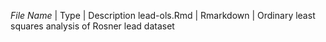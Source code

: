 *File Name* | Type | Description
lead-ols.Rmd | Rmarkdown | Ordinary least squares analysis of Rosner lead dataset
